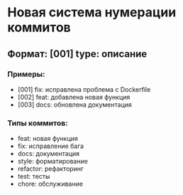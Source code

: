 # Новая система нумерации коммитов

## Формат: [001] type: описание

### Примеры:
- [001] fix: исправлена проблема с Dockerfile
- [002] feat: добавлена новая функция
- [003] docs: обновлена документация

### Типы коммитов:
- feat: новая функция
- fix: исправление бага
- docs: документация
- style: форматирование
- refactor: рефакторинг
- test: тесты
- chore: обслуживание
